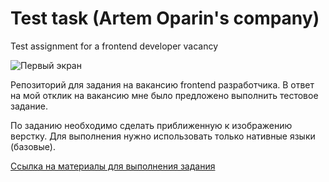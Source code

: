 # Test task (Artem Oparin's company)
 Test assignment for a frontend developer vacancy   

![Первый экран](https://user-images.githubusercontent.com/94468513/191331694-1584a449-2f4f-44ad-8731-281e3575d6a1.jpg)

Репозиторий для задания на вакансию frontend разработчика. В ответ на мой отклик на вакансию мне было предложено выполнить тестовое задание.   

По заданию необходимо сделать приближенную к изображению верстку. Для выполнения нужно использовать только нативные языки (базовые).     

[Ссылка на материалы для выполнения задания](https://disk.yandex.ru/d/h3jDH36LOmGYkg)

